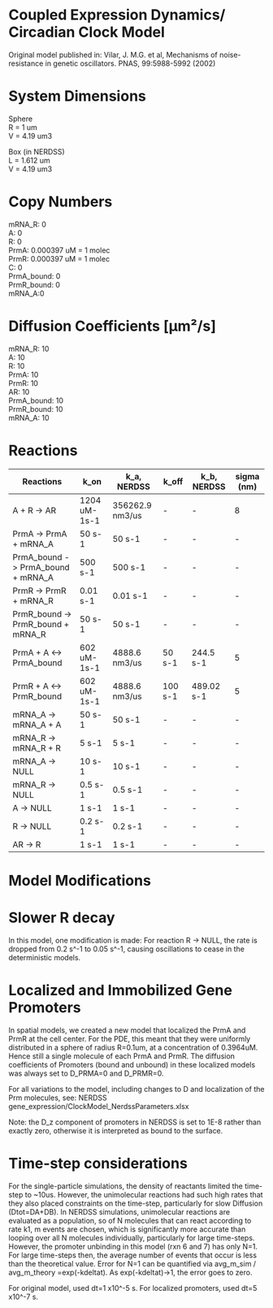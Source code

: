 # Coupled Expression Dynamics/ Circadian Clock Model 
Original model published in:
Vilar, J. M.G. et al, Mechanisms of noise-resistance in genetic oscillators. PNAS, 99:5988-5992 (2002)

# System Dimensions  
Sphere  
R = 1 um  
V = 4.19 um3  

Box (in NERDSS)  
L = 1.612 um  
V = 4.19 um3

# Copy Numbers  
mRNA_R: 0  
A: 0  
R: 0  
PrmA: 0.000397 uM = 1 molec  
PrmR: 0.000397 uM = 1 molec  
C: 0  
PrmA_bound: 0  
PrmR_bound: 0  
mRNA_A:0   

# Diffusion Coefficients [µm²/s]  
mRNA_R: 10  
A: 10  
R: 10  
PrmA: 10  
PrmR: 10  
AR: 10  
PrmA_bound: 10  
PrmR_bound: 10  
mRNA_A: 10  

# Reactions
				
| Reactions | k_on | k_a, NERDSS | k_off | k_b, NERDSS |  sigma (nm) |
| --- | --- | --- | --- | --- | --- |
| A + R -> AR  | 1204 uM-1s-1 | 356262.9 nm3/us | - |  -|  8 |
| PrmA -> PrmA + mRNA_A | 50 s-1 | 50 s-1 | - | - |  - |
| PrmA_bound -> PrmA_bound + mRNA_A | 500 s-1 | 500 s-1 | - | - | - |  
| PrmR -> PrmR + mRNA_R | 0.01 s-1 | 0.01 s-1 | - | - |  - |
| PrmR_bound -> PrmR_bound + mRNA_R | 50 s-1 | 50 s-1 | - | - | - |  
| PrmA + A <-> PrmA_bound | 602 uM-1s-1 | 4888.6 nm3/us | 50 s-1 | 244.5 s-1 |  5 |
| PrmR + A <-> PrmR_bound | 602 uM-1s-1 | 4888.6 nm3/us | 100 s-1 | 489.02 s-1 |  5 |
| mRNA_A -> mRNA_A + A | 50 s-1 | 50 s-1 | - | - |  - |
| mRNA_R -> mRNA_R + R | 5 s-1 | 5 s-1 | - | - |  - |
| mRNA_A -> NULL | 10 s-1 | 10 s-1 | - | - |  - |
| mRNA_R -> NULL | 0.5 s-1 | 0.5 s-1 | - | - |  - |
| A -> NULL | 1 s-1 | 1 s-1 | - | - |  - |
| R -> NULL | 0.2 s-1 | 0.2 s-1 | - | - |  - |
| AR -> R | 1 s-1 | 1 s-1 | - | - |  - |


# Model Modifications
# Slower R decay
In this model, one modification is made:
For reaction R -> NULL, the rate is dropped from 0.2 s^-1 to 0.05 s^-1,
causing oscillations to cease in the deterministic models.

# Localized and Immobilized Gene Promoters
In spatial models, we created a new model that localized the PrmA and PrmR at the cell center.
For the PDE, this meant that they were uniformly distributed in a sphere of radius R=0.1um, at a concentration of 0.3964uM.
Hence still a single molecule of each PrmA and PrmR. 
The diffusion coefficients of Promoters (bound and unbound) in these localized models was always set to D_PRMA=0 and D_PRMR=0.


For all variations to the model, including changes to D and localization of the Prm molecules, see:
NERDSS gene_expression/ClockModel_NerdssParameters.xlsx

Note: the D_z component of promoters in NERDSS is set to 1E-8 rather than exactly zero, otherwise it is interpreted as bound to the surface. 

# Time-step considerations
For the single-particle simulations, the density of reactants limited the time-step to ~10us. However, the unimolecular reactions had such high rates that they also placed constraints on the time-step, particularly for slow Diffusion (Dtot=DA+DB). In NERDSS simulations, unimolecular reactions are evaluated as a population, so of N molecules that can react according to rate k1, m events are chosen, which is significantly more accurate than looping over all N molecules individually, particularly for large time-steps. However, the promoter unbinding in this model (rxn 6 and 7) has only N=1. For large time-steps then, the average number of events that occur is less than the theoretical value. 
Error for N=1 can be quantified via avg_m_sim / avg_m_theory =exp(-kdeltat). As exp(-kdeltat)->1, the error goes to zero. 

For original model, used dt=1 x10^-5 s.
For localized promoters, used dt=5 x10^-7 s. 

